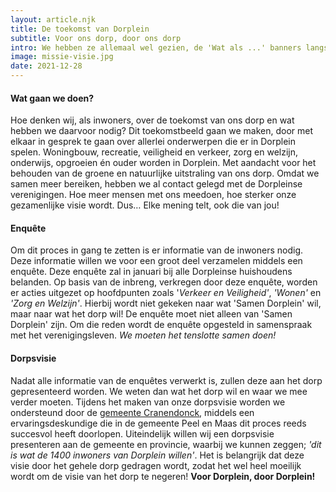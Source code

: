 ```yaml
---
layout: article.njk
title: De toekomst van Dorplein
subtitle: Voor ons dorp, door ons dorp
intro: We hebben ze allemaal wel gezien, de 'Wat als ...' banners langs de verschillende invalswegen van ons mooie dorp. Voorafgaand aan de toegevoegde vragen onderaan deze banners is er bij ieder Dorpleins huishouden een informatieve flyer in de brievenbus bezorgd. Middels de flyer heeft 'Samen Dorplein' zich voorgesteld aan het dorp, waarmee 'Samen Dorplein' haar initiatief een gezicht heeft gegeven. Dit gezicht bestaat uit zes Dorpleiners die bereid zijn om de kar te trekken. Verder is er uitgelegd wat het doel is van Samen Dorplein. Heb je dit gemist? Geen zorgen! We leggen het hier nogmaals uit.
image: missie-visie.jpg
date: 2021-12-28
---
```



#### Wat gaan we doen?
Hoe denken wij, als inwoners, over de toekomst van ons dorp en wat hebben we daarvoor nodig? Dit toekomstbeeld gaan we maken, door met elkaar in gesprek te gaan over allerlei onderwerpen die er in Dorplein spelen. Woningbouw, recreatie, veiligheid en verkeer, zorg en welzijn,
onderwijs, opgroeien én ouder worden in Dorplein. Met aandacht voor het behouden van de groene en natuurlijke uitstraling van ons dorp.
Omdat we samen meer bereiken, hebben we al contact gelegd met de Dorpleinse verenigingen.
Hoe meer mensen met ons meedoen, hoe sterker onze gezamenlijke visie wordt.
Dus… Elke mening telt, ook die van jou!

#### Enquête
Om dit proces in gang te zetten is er informatie van de inwoners nodig. Deze informatie willen we voor een groot deel verzamelen middels een enquête. Deze enquête zal in januari bij alle Dorpleinse huishoudens belanden. Op basis van de inbreng, verkregen door deze enquête, worden er acties uitgezet op hoofdpunten zoals '_Verkeer en Veiligheid'_, _'Wonen'_ en _'Zorg en Welzijn'_. Hierbij wordt niet gekeken naar wat 'Samen Dorplein' wil, maar naar wat het dorp wil! De enquête moet niet alleen van 'Samen Dorplein' zijn. Om die reden wordt de enquête opgesteld in samenspraak met het verenigingsleven. _We moeten het tenslotte samen doen!_

#### Dorpsvisie
Nadat alle informatie van de enquêtes verwerkt is, zullen deze aan het dorp gepresenteerd worden. We weten dan wat het dorp wil en waar we mee verder moeten. Tijdens het maken van onze dorpsvisie worden we ondersteund door de [gemeente Cranendonck](//cranendonck.nl), middels een ervaringsdeskundige die in de gemeente Peel en Maas dit proces reeds succesvol heeft doorlopen.
Uiteindelijk willen wij een dorpsvisie presenteren aan de gemeente en provincie, waarbij we kunnen zeggen; _'dit is wat de 1400 inwoners van Dorplein willen'_. Het is belangrijk dat deze visie door het gehele dorp gedragen wordt, zodat het wel heel moeilijk wordt om de visie van het dorp te negeren! **Voor Dorplein, door Dorplein!**